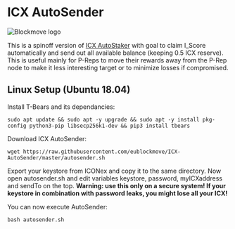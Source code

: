 # ICX AutoSender
![Blockmove logo](https://i.imgur.com/eMSxYRR.png)

This is a spinoff version of [ICX AutoStaker](https://github.com/eublockmove/ICX-AutoStaker) with goal to claim I_Score automatically and send out all available balance (keeping 0.5 ICX reserve). This is useful mainly for P-Reps to move their rewards away from the P-Rep node to make it less interesting target or to minimize losses if compromised.

## Linux Setup (Ubuntu 18.04)
Install T-Bears and its dependancies:
```
sudo apt update && sudo apt -y upgrade && sudo apt -y install pkg-config python3-pip libsecp256k1-dev && pip3 install tbears
```
Download ICX AutoSender:
```
wget https://raw.githubusercontent.com/eublockmove/ICX-AutoSender/master/autosender.sh
```
Export your keystore from ICONex and copy it to the same directory. Now open autosender.sh and edit variables keystore, password, myICXaddress and sendTo on the top. **Warning: use this only on a secure system! If your keystore in combination with password leaks, you might lose all your ICX!**

You can now execute AutoSender:
```
bash autosender.sh
```
